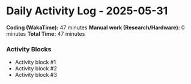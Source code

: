 # Daily Activity Log - 2025-05-31

**Coding (WakaTime):** 47 minutes
**Manual work (Research/Hardware):** 0 minutes
**Total Time:** 47 minutes

### Activity Blocks
- Activity block #1
- Activity block #2
- Activity block #3
